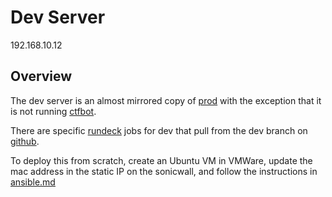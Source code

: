 # Dev Server

192.168.10.12

## Overview

The dev server is an almost mirrored copy of [prod](prod-server.md) with the exception that it is not running [ctfbot](ctfbot.md).

There are specific [rundeck](rundeck.md) jobs for dev that pull from the dev branch on [github](github.md).

To deploy this from scratch, create an Ubuntu VM in VMWare, update the mac address in the static IP on the sonicwall, and follow the instructions in [ansible.md](ansible.md)